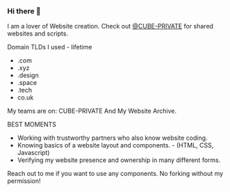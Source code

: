 ### Hi there 👋

I am a lover of Website creation. Check out [@CUBE-PRIVATE](https://github.com/CUBE-PRIVATE) for shared websites and scripts.

Domain TLDs I used - lifetime
- .com
- .xyz
- .design
- .space
- .tech
- co.uk

My teams are on:
CUBE-PRIVATE
And My Website Archive.

BEST MOMENTS
- Working with trustworthy partners who also know website coding.
- Knowing basics of a website layout and components. - (HTML, CSS, Javascript)
- Verifying my website presence and ownership in many different forms.

Reach out to me if you want to use any components. No forking without my permission!
